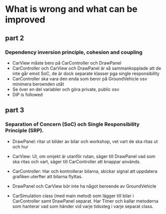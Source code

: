 # What is wrong and what can be improved

## part 2
### Dependency inversion principle, cohesion and coupling

- CarView måste bero på CarController och DrawPanel
- CarController och CarView och DrawPanel är så sammankopplade att de inte går emot SoC, de är dock separate klasser pga single responsibility
- CarController ska vara den enda som beror på GroundVehicle osv minimera beroenden utåt
- Se över en del variabler och göra private, public osv
- DiP is followed


## part 3
### Separation of Concern (SoC) och Single Responsibility Principle (SRP).

- DrawPanel: ritar ut bilder av bilar och workshop, vet vart de ska ritas ut och hur
- CarView: UI, om omjekt är utanför rutan, säger till DrawPanel vad som ska ritas och vart, säger till CarController att knappar används. 
- CarController: Har och kontrollerar bilarna, skickar signal att uppdatera grafiken uterfter att bilarna flyttas.  

- DrawPanel och CarView bör inte ha något beroende av GroundVehicle

- CarSimulation class (med main metod) som lägger till bilar i CarController samt DrawPanel separat. Har Timer och kallar metoderna som hanterar vad som händer vid varje tidssteg i varje separat class. 